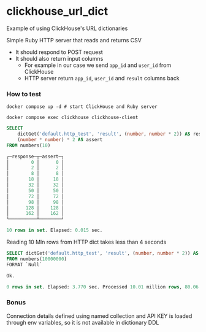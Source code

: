 # clickhouse_url_dict
Example of using ClickHouse's URL dictionaries

Simple Ruby HTTP server that reads and returns CSV
- It should respond to POST request
- It should also return input columns
    - For example in our case we send `app_id` and `user_id` from ClickHouse
    - HTTP server return `app_id`, `user_id` and `result` columns back


### How to test
```shell
docker compose up -d # start ClickHouse and Ruby server

docker compose exec clickhouse clickhouse-client
```

```sql
SELECT
    dictGet('default.http_test', 'result', (number, number * 2)) AS response,
    (number * number) * 2 AS assert
FROM numbers(10)

┌─response─┬─assert─┐
│        0 │      0 │
│        2 │      2 │
│        8 │      8 │
│       18 │     18 │
│       32 │     32 │
│       50 │     50 │
│       72 │     72 │
│       98 │     98 │
│      128 │    128 │
│      162 │    162 │
└──────────┴────────┘

10 rows in set. Elapsed: 0.015 sec.
```

Reading 10 Mln rows from HTTP dict takes less than 4 seconds
```sql
SELECT dictGet('default.http_test', 'result', (number, number * 2)) AS id
FROM numbers(10000000)
FORMAT `Null`

Ok.

0 rows in set. Elapsed: 3.770 sec. Processed 10.01 million rows, 80.06 MB (2.65 million rows/s., 21.24 MB/s.)
```

### Bonus
Connection details defined using named collection and API KEY is loaded through env variables, so it is not available in dictionary DDL
